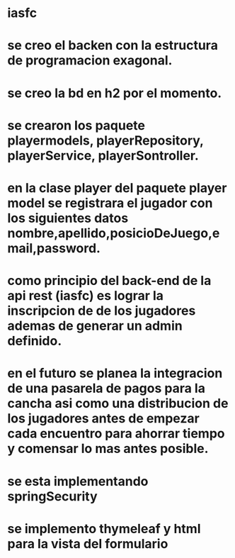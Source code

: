 # iasfc
# se creo el backen con la estructura de programacion exagonal. 
# se creo la bd en h2 por el momento.
# se crearon los paquete playermodels, playerRepository, playerService, playerSontroller.
# en la clase player del paquete player model se registrara el jugador con los siguientes datos nombre,apellido,posicioDeJuego,email,password.
# como  principio del back-end de la api rest (iasfc) es lograr la inscripcion de de los jugadores ademas de generar un admin definido.
# en el futuro se planea la integracion de una pasarela de pagos para la cancha asi como una distribucion de los jugadores antes de empezar cada encuentro para ahorrar tiempo y comensar lo mas antes posible.
# se esta implementando springSecurity
# se implemento thymeleaf y html para la vista del formulario

